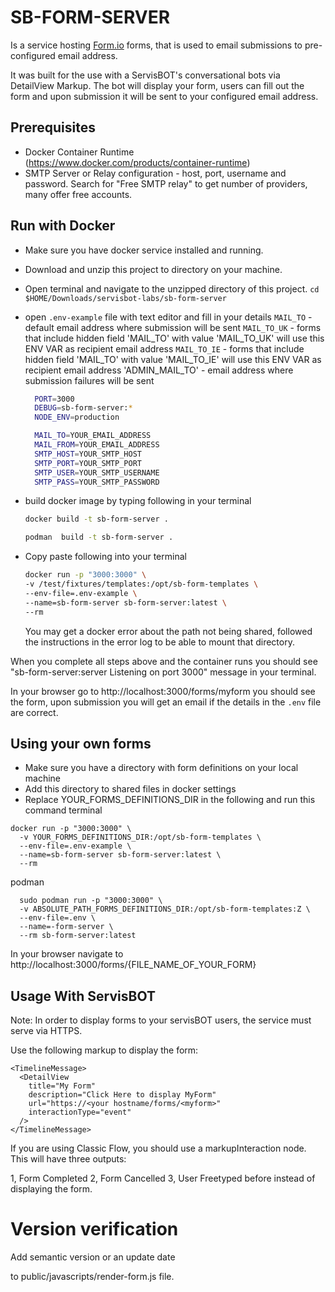 
# SB-FORM-SERVER

Is a service hosting [Form.io](https://github.com/formio/formio) forms, that is used to email submissions to pre-configured email address.


It was built for the use with a ServisBOT's conversational bots via DetailView Markup. The bot will display your form, users can fill out the form and upon submission it will be sent to your configured email address.


## Prerequisites

* Docker Container Runtime (https://www.docker.com/products/container-runtime)
* SMTP Server or Relay configuration - host, port, username and password.
  Search for "Free SMTP relay" to get number of providers, many offer free accounts.


## Run with Docker
* Make sure you have docker service installed and running.
* Download and unzip this project to directory on your machine.
* Open terminal and navigate to the unzipped directory of this project.
  `cd $HOME/Downloads/servisbot-labs/sb-form-server`
* open `.env-example` file with text editor and fill in your details
`MAIL_TO` - default email address where submission will be sent
`MAIL_TO_UK` - forms that include hidden field 'MAIL_TO' with value 'MAIL_TO_UK' will use this ENV VAR as recipient email address
`MAIL_TO_IE` - forms that include hidden field 'MAIL_TO' with value 'MAIL_TO_IE' will use this ENV VAR as recipient email address
'ADMIN_MAIL_TO' - email address where submission failures will be sent

  ```sh
    PORT=3000
    DEBUG=sb-form-server:*
    NODE_ENV=production

    MAIL_TO=YOUR_EMAIL_ADDRESS
    MAIL_FROM=YOUR_EMAIL_ADDRESS
    SMTP_HOST=YOUR_SMTP_HOST
    SMTP_PORT=YOUR_SMTP_PORT
    SMTP_USER=YOUR_SMTP_USERNAME
    SMTP_PASS=YOUR_SMTP_PASSWORD
  ```
* build docker image by typing following in your terminal
  ```sh
  docker build -t sb-form-server .
  ```
  ```sh
  podman  build -t sb-form-server .
  ```

* Copy paste following into your terminal
  ```sh
  docker run -p "3000:3000" \
  -v /test/fixtures/templates:/opt/sb-form-templates \
  --env-file=.env-example \
  --name=sb-form-server sb-form-server:latest \
  --rm
  ```
  You may get a docker error about the path not being shared, followed the instructions in the error log to be able to mount that directory.

When you complete all steps above and the container runs you should see "sb-form-server:server Listening on port 3000" message in your terminal.

In your browser go to http://localhost:3000/forms/myform you should see the form, upon submission you will get an email if the details in the `.env` file are correct.

## Using your own forms
* Make sure you have a directory with form definitions on your local machine
* Add this directory to shared files in docker settings
* Replace YOUR_FORMS_DEFINITIONS_DIR in the following and run this command terminal
```
docker run -p "3000:3000" \
  -v YOUR_FORMS_DEFINITIONS_DIR:/opt/sb-form-templates \
  --env-file=.env-example \
  --name=sb-form-server sb-form-server:latest \
  --rm
```
podman
```
  sudo podman run -p "3000:3000" \
  -v ABSOLUTE_PATH_FORMS_DEFINITIONS_DIR:/opt/sb-form-templates:Z \
  --env-file=.env \
  --name=-form-server \
  --rm sb-form-server:latest
```

In your browser navigate to http://localhost:3000/forms/{FILE_NAME_OF_YOUR_FORM}

## Usage With ServisBOT
Note: In order to display forms to your servisBOT users, the service must serve via HTTPS.

Use the following markup to display the form:
```
<TimelineMessage>
  <DetailView
    title="My Form"
    description="Click Here to display MyForm"
    url="https://<your hostname/forms/<myform>"
    interactionType="event"
  />
</TimelineMessage>
```
If you are using Classic Flow, you should use a markupInteraction node. This will have three outputs:

1, Form Completed
2, Form Cancelled
3, User Freetyped before instead of displaying the form.


# Version verification
Add semantic version or an update date

to public/javascripts/render-form.js file.
